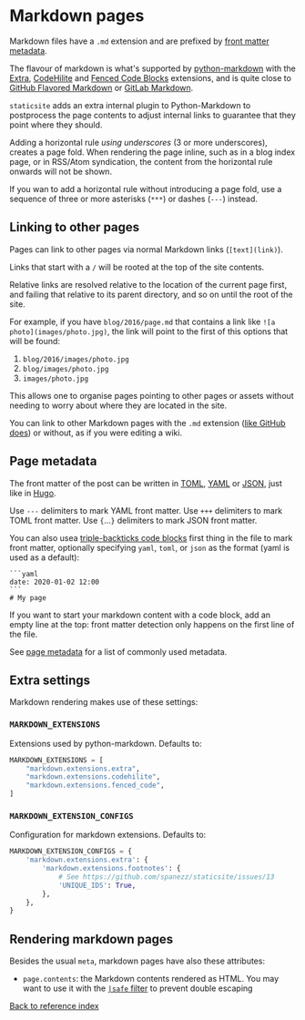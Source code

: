 # Markdown pages

Markdown files have a `.md` extension and are prefixed by
[front matter metadata](front-matter.md).

The flavour of markdown is what's supported by
[python-markdown](http://pythonhosted.org/Markdown/) with the
[Extra](http://pythonhosted.org/Markdown/extensions/extra.html),
[CodeHilite](http://pythonhosted.org/Markdown/extensions/code_hilite.html)
and [Fenced Code Blocks](http://pythonhosted.org/Markdown/extensions/fenced_code_blocks.html)
extensions, and is quite close to
[GitHub Flavored Markdown](https://github.github.com/gfm/) or
[GitLab Markdown](https://docs.gitlab.com/ee/user/markdown.html).

`staticsite` adds an extra internal plugin to Python-Markdown to postprocess
the page contents to adjust internal links to guarantee that they point where
they should.

Adding a horizontal rule *using underscores* (3 or more underscores), creates a
page fold. When rendering the page inline, such as in a blog index page, or in
RSS/Atom syndication, the content from the horizontal rule onwards will not be
shown.

If you wan to add a horizontal rule without introducing a page fold, use a
sequence of three or more asterisks (`***`) or dashes (`---`) instead.


## Linking to other pages

Pages can link to other pages via normal Markdown links (`[text](link)`).

Links that start with a `/` will be rooted at the top of the site contents.

Relative links are resolved relative to the location of the current page first,
and failing that relative to its parent directory, and so on until the root of
the site.

For example, if you have `blog/2016/page.md` that contains a link like
`![a photo](images/photo.jpg)`, the link will point to the first of this
options that will be found:

1. `blog/2016/images/photo.jpg`
2. `blog/images/photo.jpg`
3. `images/photo.jpg`

This allows one to organise pages pointing to other pages or assets without needing
to worry about where they are located in the site.

You can link to other Markdown pages with the `.md` extension
([like GitHub does](https://help.github.com/articles/relative-links-in-readmes/))
or without, as if you were editing a wiki.

## Page metadata

The front matter of the post can be written in
[TOML](https://github.com/toml-lang/toml),
[YAML](https://en.wikipedia.org/wiki/YAML) or
[JSON](https://en.wikipedia.org/wiki/JSON), just like in
[Hugo](https://gohugo.io/content/front-matter/).

Use `---` delimiters to mark YAML front matter. Use `+++` delimiters to mark
TOML front matter. Use `{`…`}` delimiters to mark JSON front matter.

You can also usea [triple-backticks code blocks](https://python-markdown.github.io/extensions/fenced_code_blocks/)
first thing in the file to mark front matter, optionally specifying `yaml`,
`toml`, or `json` as the format (yaml is used as a default):

~~~~{.markdown}
```yaml
date: 2020-01-02 12:00
```
# My page
~~~~

If you want to start your markdown content with a code block, add an empty line
at the top: front matter detection only happens on the first line of the file.

See [page metadata](metadata.md) for a list of commonly used metadata.


## Extra settings

Markdown rendering makes use of these settings:

### `MARKDOWN_EXTENSIONS`

Extensions used by python-markdown. Defaults to:

```py
MARKDOWN_EXTENSIONS = [
    "markdown.extensions.extra",
    "markdown.extensions.codehilite",
    "markdown.extensions.fenced_code",
]
```

### `MARKDOWN_EXTENSION_CONFIGS`

Configuration for markdown extensions. Defaults to:

```py
MARKDOWN_EXTENSION_CONFIGS = {
    'markdown.extensions.extra': {
        'markdown.extensions.footnotes': {
            # See https://github.com/spanezz/staticsite/issues/13
            'UNIQUE_IDS': True,
        },
    },
}
```

## Rendering markdown pages

Besides the usual `meta`, markdown pages have also these attributes:

* `page.contents`: the Markdown contents rendered as HTML. You may want to use
  it with the [`|safe` filter](https://jinja.palletsprojects.com/en/2.10.x/templates/#safe)
  to prevent double escaping

[Back to reference index](README.md)
